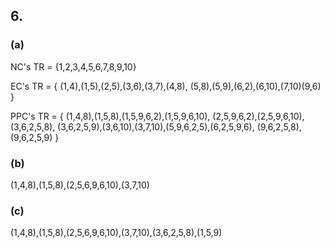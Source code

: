 ## 6.

### (a)

NC's TR = {1,2,3,4,5,6,7,8,9,10}

EC's TR = {
    (1,4),(1,5),(2,5),(3,6),(3,7),(4,8),
    (5,8),(5,9),(6,2),(6,10),(7,10)(9,6)
    }

PPC's TR = { 
    (1,4,8),(1,5,8),(1,5,9,6,2),(1,5,9,6,10),
    (2,5,9,6,2),(2,5,9,6,10),(3,6,2,5,8),
    (3,6,2,5,9),(3,6,10),(3,7,10),(5,9,6,2,5),(6,2,5,9,6),
    (9,6,2,5,8),(9,6,2,5,9)
}

### (b)

(1,4,8),(1,5,8),(2,5,6,9,6,10),(3,7,10)

### (c)

(1,4,8),(1,5,8),(2,5,6,9,6,10),(3,7,10),(3,6,2,5,8),(1,5,9)